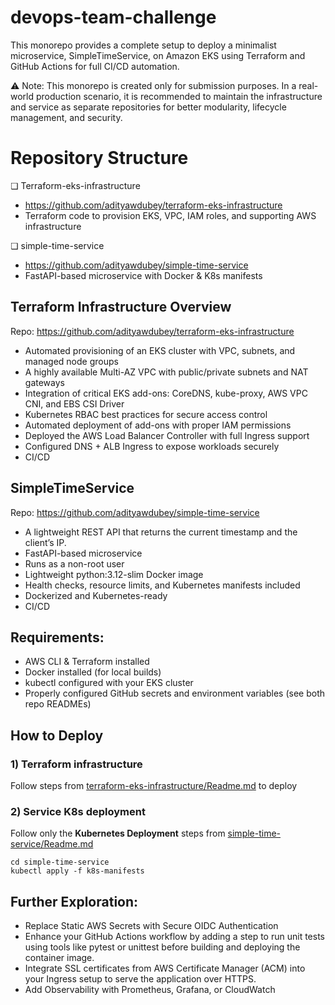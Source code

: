 # devops-team-challenge

This monorepo provides a complete setup to deploy a minimalist microservice, SimpleTimeService, on Amazon EKS using Terraform and GitHub Actions for full CI/CD automation.

⚠️ Note: This monorepo is created only for submission purposes. In a real-world production scenario, it is recommended to maintain the infrastructure and service as separate repositories for better modularity, lifecycle management, and security.

# Repository Structure

❏ Terraform-eks-infrastructure 
- https://github.com/adityawdubey/terraform-eks-infrastructure
- Terraform code to provision EKS, VPC, IAM roles, and supporting AWS infrastructure

❏ simple-time-service 
- https://github.com/adityawdubey/simple-time-service
- FastAPI-based microservice with Docker & K8s manifests


## Terraform Infrastructure Overview 
Repo: https://github.com/adityawdubey/terraform-eks-infrastructure

- Automated provisioning of an EKS cluster with VPC, subnets, and managed node groups
- A highly available Multi-AZ VPC with public/private subnets and NAT gateways
- Integration of critical EKS add-ons: CoreDNS, kube-proxy, AWS VPC CNI, and EBS CSI Driver
- Kubernetes RBAC best practices for secure access control
- Automated deployment of add-ons with proper IAM permissions
- Deployed the AWS Load Balancer Controller with full Ingress support
- Configured DNS + ALB Ingress to expose workloads securely
- CI/CD 

## SimpleTimeService 
Repo: https://github.com/adityawdubey/simple-time-service

- A lightweight REST API that returns the current timestamp and the client’s IP.
- FastAPI-based microservice
- Runs as a non-root user
- Lightweight python:3.12-slim Docker image
- Health checks, resource limits, and Kubernetes manifests included
- Dockerized and Kubernetes-ready
- CI/CD 

## Requirements: 

- AWS CLI & Terraform installed
- Docker installed (for local builds)
- kubectl configured with your EKS cluster
- Properly configured GitHub secrets and environment variables (see both repo READMEs)

## How to Deploy

### 1) Terraform infrastructure
Follow steps from [terraform-eks-infrastructure/Readme.md](https://github.com/adityawdubey/terraform-eks-infrastructure/blob/dev/README.md) to deploy 

### 2) Service K8s deployment
Follow only the **Kubernetes Deployment** steps from [simple-time-service/Readme.md](https://github.com/adityawdubey/simple-time-service/blob/dev/README.md)

```
cd simple-time-service
kubectl apply -f k8s-manifests
```


## Further Exploration: 

- Replace Static AWS Secrets with Secure OIDC Authentication
- Enhance your GitHub Actions workflow by adding a step to run unit tests using tools like pytest or unittest before building and deploying the container image.
- Integrate SSL certificates from AWS Certificate Manager (ACM) into your Ingress setup to serve the application over HTTPS. 
- Add Observability with Prometheus, Grafana, or CloudWatch
